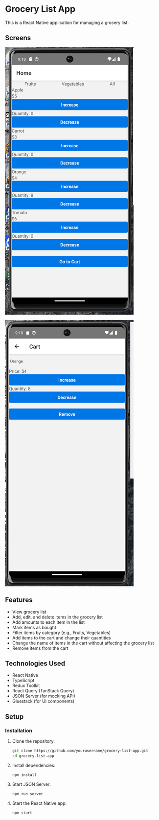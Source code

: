 # Grocery List App

This is a React Native application for managing a grocery list.
## Screens

![home screen](./home_screen.png)


![cart screen](./cart_screen.png)
## Features

- View grocery list
- Add, edit, and delete items in the grocery list
- Add amounts to each item in the list
- Mark items as bought
- Filter items by category (e.g., Fruits, Vegetables)
- Add items to the cart and change their quantities
- Change the name of items in the cart without affecting the grocery list
- Remove items from the cart

## Technologies Used

- React Native
- TypeScript
- Redux Toolkit
- React Query (TanStack Query)
- JSON Server (for mocking API)
- Gluestack (for UI components)

## Setup


### Installation

1. Clone the repository:
    ```sh
    git clone https://github.com/yourusername/grocery-list-app.git
    cd grocery-list-app
    ```

2. Install dependencies:
    ```sh
    npm install
    ```

3. Start JSON Server:
    ```sh
    npm run server
    ```

4. Start the React Native app:
    ```sh
    npm start
    ```

